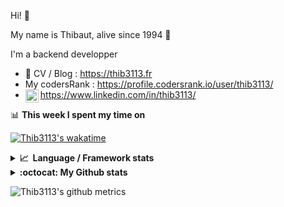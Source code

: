 Hi! 👋

My name is Thibaut, alive since 1994 🍷

I'm a backend developper

-   📝 CV / Blog : https://thib3113.fr
-   My codersRank : https://profile.codersrank.io/user/thib3113/
-   <a href="https://www.linkedin.com/in/thib3113/"><img align="left" alt="Thib3113's Linkedin" width="21px" src="https://img.icons8.com/color/48/linkedin.png" /></a> https://www.linkedin.com/in/thib3113/

📊 **This week I spent my time on**

[![Thib3113's wakatime](https://github-readme-stats.vercel.app/api/wakatime?username=thib3113&layout=default&theme=dracula&langs_count=6&hide_title=true&hide_border=true)](https://wakatime.com/@thib3113)

<details>
  <summary><b>📈&nbsp;&nbsp;Language&nbsp;/&nbsp;Framework stats</b></summary>
  <br/>  
  <a href='https://profile.codersrank.io/user/thib3113/'>
  <img src='http://cr-skills-chart-widget.azurewebsites.net/api/api?username=thib3113&padding=30&skills=php,batchfile,javascript,less,mysql,reactjs,scss,shell,typescript,vue'>
  </a>
</details>

<details>
  <summary><b>:octocat: My Github stats</b></summary>
  <br/>  
  
  <img src="https://github-readme-stats.vercel.app/api?username=thib3113&theme=dracula&show_icons=true&" alt="Thib3113's GitHub stats" />

<!--START_SECTION:activity-->

1. 🎉 Merged PR [#2](https://github.com/spailybot/moleculer-auto-openapi/pull/2) in [spailybot/moleculer-auto-openapi](https://github.com/spailybot/moleculer-auto-openapi)
2. 🎉 Merged PR [#273](https://github.com/thib3113/vban/pull/273) in [thib3113/vban](https://github.com/thib3113/vban)
3. 🗣 Commented on [#378](https://github.com/moleculerjs/moleculer-db/issues/378#issuecomment-1925409465) in [moleculerjs/moleculer-db](https://github.com/moleculerjs/moleculer-db)
4. 🗣 Commented on [#378](https://github.com/moleculerjs/moleculer-db/issues/378#issuecomment-1925401149) in [moleculerjs/moleculer-db](https://github.com/moleculerjs/moleculer-db)
5. 🗣 Commented on [#378](https://github.com/moleculerjs/moleculer-db/issues/378#issuecomment-1925396755) in [moleculerjs/moleculer-db](https://github.com/moleculerjs/moleculer-db)
 <!--END_SECTION:activity-->

</details>

![Thib3113's github metrics](https://gist.githubusercontent.com/thib3113/83a96e16f8bca103f1b0e376186c66ec/raw/github-metrics.svg)
